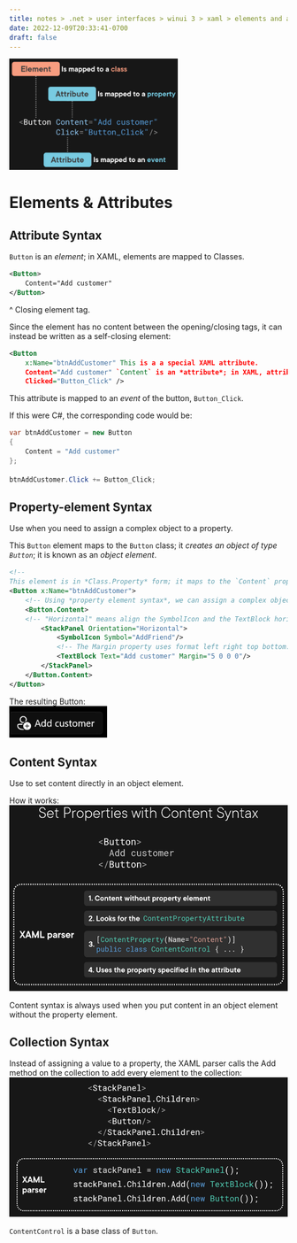 ```yaml
---
title: notes > .net > user interfaces > winui 3 > xaml > elements and attributes
date: 2022-12-09T20:33:41-0700
draft: false
---
```

<img src="XAML_Elements-&-Attributes-image1.png" style="width:3.175in;height:2.09167in" />  

# Elements & Attributes
## Attribute Syntax
`Button` is an *element*; in XAML, elements are mapped to Classes.  
```xml
<Button>
    Content="Add customer"
</Button>
```
^ Closing element tag.

Since the element has no content between the opening/closing tags, it can instead be written as a self-closing element:
```xml
<Button
    x:Name="btnAddCustomer" This is a a special XAML attribute.
    Content="Add customer" `Content` is an *attribute*; in XAML, attributes can map to *properties*.
    Clicked="Button_Click" /> 
```
This attribute is mapped to an *event* of the button, `Button_Click`.

If this were C#, the corresponding code would be:
```cs
var btnAddCustomer = new Button 
{
    Content = "Add customer"
};

btnAddCustomer.Click += Button_Click;
```

## Property-element Syntax
Use when you need to assign a complex object to a property.

This `Button` element maps to the `Button` class; it *creates an object of type `Button`*; it is known as an *object element*.
```xml
<!--  
This element is in *Class.Property* form; it maps to the `Content` property of the `Button` class; it is known as a *property element*. -->
<Button x:Name="btnAddCustomer">
    <!-- Using *property element syntax*, we can assign a complex object to this property. -->
    <Button.Content> 
    <!-- "Horizontal" means align the SymbolIcon and the TextBlock horizontally. -->
        <StackPanel Orientation="Horizontal"> 
            <SymbolIcon Symbol="AddFriend"/>
            <!-- The Margin property uses format left right top bottom: -->
            <TextBlock Text="Add customer" Margin="5 0 0 0"/>
        </StackPanel>
    </Button.Content>
</Button>
```

The resulting Button:  
<img src="XAML_Elements-&-Attributes-image2.png" style="width:1.84167in;height:0.59167in" />  

## Content Syntax
Use to set content directly in an object element.

How it works:  
<img src="XAML_Elements-&-Attributes-image3.png" style="width:5.425in;height:3.49167in" />    

Content syntax is always used when you put content in an object element without the property element.

## Collection Syntax
Instead of assigning a value to a property, the XAML parser calls the Add method on the collection to add every element to the collection:  
<img src="XAML_Elements-&-Attributes-image4.png" style="width:5.40833in;height:2.625in" />  

`ContentControl` is a base class of `Button`.